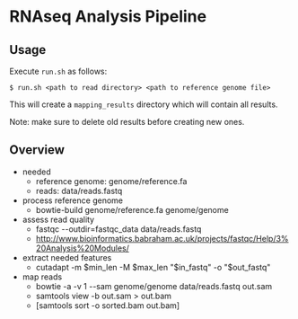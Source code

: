# RNAseq Analysis Pipeline

## Usage

Execute `run.sh` as follows:
```
$ run.sh <path to read directory> <path to reference genome file>
```
This will create a `mapping_results` directory which will contain all results.

Note: make sure to delete old results before creating new ones.

## Overview

* needed
    * reference genome: genome/reference.fa
    * reads: data/reads.fastq
* process reference genome
    * bowtie-build genome/reference.fa genome/genome
* assess read quality
    * fastqc --outdir=fastqc_data data/reads.fastq
    * http://www.bioinformatics.babraham.ac.uk/projects/fastqc/Help/3%20Analysis%20Modules/
* extract needed features
    * cutadapt -m $min_len -M $max_len "$in_fastq" -o "$out_fastq"
* map reads
    * bowtie -a -v 1 --sam genome/genome data/reads.fastq out.sam
    * samtools view -b out.sam > out.bam
    * [samtools sort -o sorted.bam out.bam]

